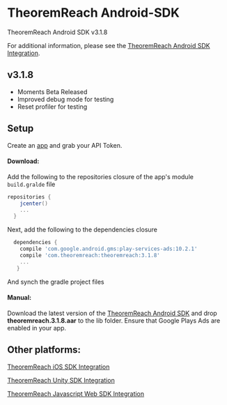 # TheoremReach Android-SDK
TheoremReach Android SDK v3.1.8

For additional information, please see the [TheoremReach Android SDK Integration](https://theoremreach.com/docs/android).

## v3.1.8
- Moments Beta Released
- Improved debug mode for testing
- Reset profiler for testing

## Setup

Create an [app](https://theoremreach.com/developer/apps) and grab your API Token.

#### Download:

Add the following to the repositories closure of the app's module `build.gralde` file

  ```groovy
  repositories {
      jcenter()
      ...
    }
  ```
  Next, add the following to the dependencies closure

  ```groovy
    dependencies {
      compile 'com.google.android.gms:play-services-ads:10.2.1'
      compile 'com.theoremreach:theoremreach:3.1.8'
      ...
     }
  ```

  And synch the gradle project files

  #### Manual:

  Download the latest version of the [TheoremReach Android SDK](https://github.com/theoremreach/AndroidSDK) and drop **theoremreach.3.1.8.aar** to the lib folder. Ensure that Google Plays Ads are enabled in your app.

## Other platforms:

[TheoremReach iOS SDK Integration](https://theoremreach.com/docs/ios)

[TheoremReach Unity SDK Integration](https://theoremreach.com/docs/unity)

[TheoremReach Javascript Web SDK Integration](https://theoremreach.com/docs/web)  
